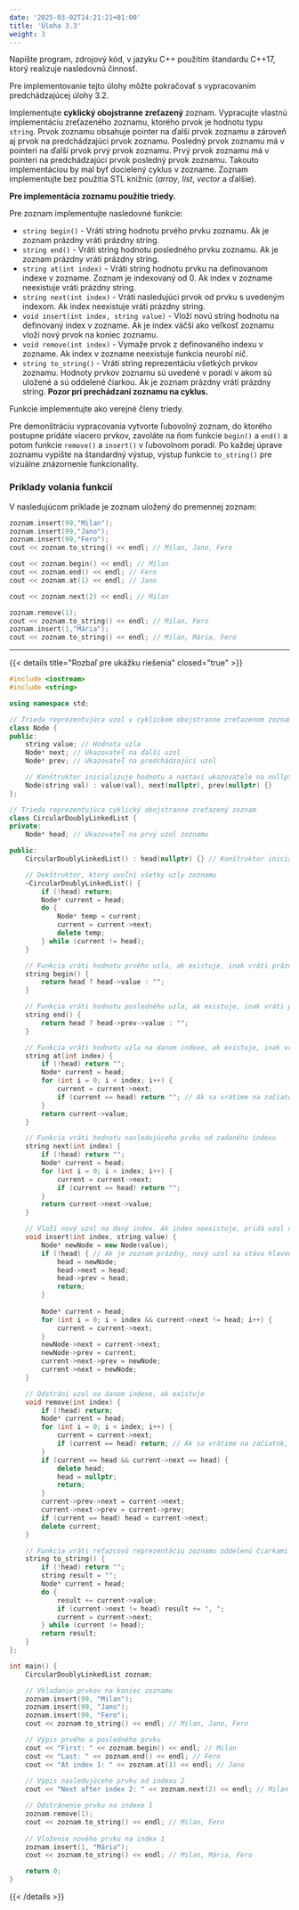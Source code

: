 ```yaml
---
date: '2025-03-02T14:21:21+01:00'
title: 'Úloha 3.3'
weight: 3
---
```


Napíšte program, zdrojový kód, v jazyku C++ použitím štandardu C++17, ktorý realizuje nasledovnú činnosť.

Pre implementovanie tejto úlohy môžte pokračovať s vypracovaním predchádzajúcej úlohy 3.2.

Implementujte **cyklický obojstranne zreťazený** zoznam. Vypracujte vlastnú implementáciu zreťazeného zoznamu,
ktorého prvok je hodnotu typu `string`. Prvok zoznamu obsahuje pointer na ďalší prvok zoznamu a zároveň aj prvok na
predchádzajúci prvok zoznamu. Posledný prvok zoznamu má v pointeri na ďalší prvok prvý prvok zoznamu. Prvý prvok zoznamu
má v pointeri na predchádzajúci prvok posledný prvok zoznamu. Takouto implementáciou by mal byť docielený cyklus v
zozname. Zoznam implementujte bez použitia STL knižníc (_array_, _list_, _vector_ a ďalšie).

**Pre implementácia zoznamu použitie triedy.**

Pre zoznam implementujte nasledovné funkcie:

- `string begin()` - Vráti string hodnotu prvého prvku zoznamu. Ak je zoznam prázdny vráti prázdny string.
- `string end()` - Vráti string hodnotu posledného prvku zoznamu. Ak je zoznam prázdny vráti prázdny string.
- `string at(int index)` - Vráti string hodnotu prvku na definovanom indexe v zozname. Zoznam je indexovaný od 0. Ak
  index v zozname neexistuje vráti prázdny string.
- `string next(int index)` - Vráti nasledujúci prvok od prvku s uvedeným indexom. Ak index neexistuje vráti prázdny
  string.
- `void insert(int index, string value)` - Vloží novú string hodnotu na definovaný index v zozname. Ak je index väčší
  ako veľkosť zoznamu vloží nový prvok na koniec zoznamu.
- `void remove(int index)` - Vymaže prvok z definovaného indexu v zozname. Ak index v zozname neexistuje funkcia neurobí
  nič.
- `string to_string()` - Vráti string reprezentáciu všetkých prvkov zoznamu. Hodnoty prvkov zoznamu sú uvedené v poradí
  v akom sú uložené a sú oddelené čiarkou. Ak je zoznam prázdny vráti prázdny string. **Pozor pri prechádzaní zoznamu na
  cyklus.**

Funkcie implementujte ako verejné členy triedy.

Pre demonštráciu vypracovania vytvorte ľubovolný zoznam, do ktorého postupne pridáte viacero prvkov, zavoláte na ňom
funkcie `begin()` a `end()` a potom funkcie `remove()` a `insert()` v ľubovolnom poradí. Po každej úprave zoznamu
vypíšte na štandardný výstup, výstup funkcie `to_string()` pre vizuálne znázornenie funkcionality.

### Príklady volania funkcií

V nasledujúcom príklade je zoznam uložený do premennej zoznam:

```cpp
zoznam.insert(99,"Milan");
zoznam.insert(99,"Jano");
zoznam.insert(99,"Fero");
cout << zoznam.to_string() << endl; // Milan, Jano, Fero

cout << zoznam.begin() << endl; // Milan
cout << zoznam.end() << endl; // Fero
cout << zoznam.at(1) << endl; // Jano

cout << zoznam.next(2) << endl; // Milan

zoznam.remove(1);
cout << zoznam.to_string() << endl; // Milan, Fero
zoznam.insert(1,"Mária");
cout << zoznam.to_string() << endl; // Milan, Mária, Fero
```

---

{{< details title="Rozbaľ pre ukážku riešenia" closed="true" >}}

```cpp
#include <iostream>
#include <string>

using namespace std;

// Trieda reprezentujúca uzol v cyklickom obojstranne zreťazenom zozname
class Node {
public:
    string value; // Hodnota uzla
    Node* next; // Ukazovateľ na ďalší uzol
    Node* prev; // Ukazovateľ na predchádzajúci uzol

    // Konštruktor inicializuje hodnotu a nastaví ukazovatele na nullptr
    Node(string val) : value(val), next(nullptr), prev(nullptr) {}
};

// Trieda reprezentujúca cyklický obojstranne zreťazený zoznam
class CircularDoublyLinkedList {
private:
    Node* head; // Ukazovateľ na prvý uzol zoznamu

public:
    CircularDoublyLinkedList() : head(nullptr) {} // Konštruktor inicializuje prázdny zoznam

    // Dekštruktor, ktorý uvoľní všetky uzly zoznamu
    ~CircularDoublyLinkedList() {
        if (!head) return;
        Node* current = head;
        do {
            Node* temp = current;
            current = current->next;
            delete temp;
        } while (current != head);
    }

    // Funkcia vráti hodnotu prvého uzla, ak existuje, inak vráti prázdny reťazec
    string begin() {
        return head ? head->value : "";
    }

    // Funkcia vráti hodnotu posledného uzla, ak existuje, inak vráti prázdny reťazec
    string end() {
        return head ? head->prev->value : "";
    }

    // Funkcia vráti hodnotu uzla na danom indexe, ak existuje, inak vráti prázdny reťazec
    string at(int index) {
        if (!head) return "";
        Node* current = head;
        for (int i = 0; i < index; i++) {
            current = current->next;
            if (current == head) return ""; // Ak sa vrátime na začiatok, index je mimo rozsahu
        }
        return current->value;
    }

    // Funkcia vráti hodnotu nasledujúceho prvku od zadaného indexu
    string next(int index) {
        if (!head) return "";
        Node* current = head;
        for (int i = 0; i < index; i++) {
            current = current->next;
            if (current == head) return "";
        }
        return current->next->value;
    }

    // Vloží nový uzol na daný index. Ak index neexistuje, pridá uzol na koniec.
    void insert(int index, string value) {
        Node* newNode = new Node(value);
        if (!head) { // Ak je zoznam prázdny, nový uzol sa stáva hlavou a cyklizuje sa
            head = newNode;
            head->next = head;
            head->prev = head;
            return;
        }
        
        Node* current = head;
        for (int i = 0; i < index && current->next != head; i++) {
            current = current->next;
        }
        newNode->next = current->next;
        newNode->prev = current;
        current->next->prev = newNode;
        current->next = newNode;
    }

    // Odstráni uzol na danom indexe, ak existuje
    void remove(int index) {
        if (!head) return;
        Node* current = head;
        for (int i = 0; i < index; i++) {
            current = current->next;
            if (current == head) return; // Ak sa vrátime na začiatok, index je mimo rozsahu
        }
        if (current == head && current->next == head) {
            delete head;
            head = nullptr;
            return;
        }
        current->prev->next = current->next;
        current->next->prev = current->prev;
        if (current == head) head = current->next;
        delete current;
    }

    // Funkcia vráti reťazcovú reprezentáciu zoznamu oddelenú čiarkami
    string to_string() {
        if (!head) return "";
        string result = "";
        Node* current = head;
        do {
            result += current->value;
            if (current->next != head) result += ", ";
            current = current->next;
        } while (current != head);
        return result;
    }
};

int main() {
    CircularDoublyLinkedList zoznam;

    // Vkladanie prvkov na koniec zoznamu
    zoznam.insert(99, "Milan");
    zoznam.insert(99, "Jano");
    zoznam.insert(99, "Fero");
    cout << zoznam.to_string() << endl; // Milan, Jano, Fero

    // Výpis prvého a posledného prvku
    cout << "First: " << zoznam.begin() << endl; // Milan
    cout << "Last: " << zoznam.end() << endl; // Fero
    cout << "At index 1: " << zoznam.at(1) << endl; // Jano
    
    // Výpis nasledujúceho prvku od indexu 2
    cout << "Next after index 2: " << zoznam.next(2) << endl; // Milan

    // Odstránenie prvku na indexe 1
    zoznam.remove(1);
    cout << zoznam.to_string() << endl; // Milan, Fero
    
    // Vloženie nového prvku na index 1
    zoznam.insert(1, "Mária");
    cout << zoznam.to_string() << endl; // Milan, Mária, Fero

    return 0;
}
```

{{< /details >}}
